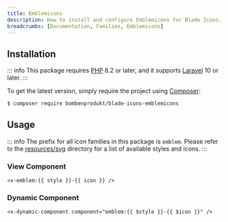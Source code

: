 ```yaml
---
title: Emblemicons
description: How to install and configure Emblemicons for Blade Icons.
breadcrumbs: [Documentation, Families, Emblemicons]
---
```


## Installation

::: info
This package requires [PHP](https://www.php.net/) 8.2 or later, and it supports [Laravel](https://laravel.com/) 10 or later.
:::

To get the latest version, simply require the project using [Composer](https://getcomposer.org/):

```bash
$ composer require bombenprodukt/blade-icons-emblemicons
```

## Usage

::: info
The prefix for all icon families in this package is `emblem`. Please refer to the [resources/svg](https://github.com/faustbrian/blade-icons-emblemicons/tree/main/resources/svg) directory for a list of available styles and icons.
:::

### View Component

```blade
<x-emblem:{{ style }}-{{ icon }} />
```

### Dynamic Component

```blade
<x-dynamic-component component="emblem:{{ $style }}-{{ $icon }}" />
```
